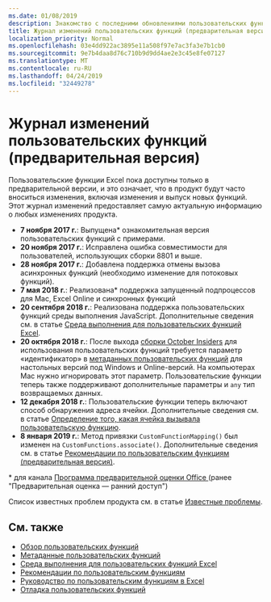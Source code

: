 ```yaml
---
ms.date: 01/08/2019
description: Знакомство с последними обновлениями пользовательских функций Excel.
title: Журнал изменений пользовательских функций (предварительная версия)
localization_priority: Normal
ms.openlocfilehash: 03e4dd922ac3895e11a508f97e7ac3fa3e7b1cb0
ms.sourcegitcommit: 9e7b4daa8d76c710b9d9dd4ae2e3c45e8fe07127
ms.translationtype: MT
ms.contentlocale: ru-RU
ms.lasthandoff: 04/24/2019
ms.locfileid: "32449278"
---
```

# <a name="custom-functions-changelog-preview"></a>Журнал изменений пользовательских функций (предварительная версия)

Пользовательские функции Excel пока доступны только в предварительной версии, и это означает, что в продукт будут часто вноситься изменения, включая изменения и выпуск новых функций. Этот журнал изменений предоставляет самую актуальную информацию о любых изменениях продукта.

- **7 ноября 2017 г.**: Выпущена* ознакомительная версия пользовательских функций с примерами.
- **20 ноября 2017 г.**: Исправлена ошибка совместимости для пользователей, использующих сборки 8801 и выше.
- **28 ноября 2017 г.**: Добавлена поддержка отмены вызова асинхронных функций (необходимо изменение для потоковых функций).
- **7 мая 2018 г.**: Реализована* поддержка запущенный подпроцессов для Mac, Excel Online и синхронных функций
- **20 сентября 2018 г.**: Реализована поддержка пользовательских функций среды выполнения JavaScript. Дополнительные сведения см. в статье [Среда выполнения для пользовательских функций Excel](custom-functions-runtime.md).
- **20 октября 2018 г.**: После выхода [cборки October Insiders](https://support.office.com/en-us/article/what-s-new-for-office-insiders-c152d1e2-96ff-4ce9-8c14-e74e13847a24) для использования пользовательских функций требуется параметр «идентификатор» в [метаданных пользовательских функций](custom-functions-json.md) для настольных версий под Windows и Online-версий. На компьютерах Mac нужно игнорировать этот параметр. Пользовательские функции теперь также поддерживают дополнительные параметры и `any` тип возвращаемых данных.
- **12 декабря 2018 г.**: Пользовательские функции теперь включают способ обнаружения адреса ячейки. Дополнительные сведения см. в статье [Определение того, какая ячейка вызывала пользовательскую функцию](custom-functions-overview.md#determine-which-cell-invoked-your-custom-function).
- **8 января 2019 г.**: Метод привязки `CustomFunctionMapping()` был изменен на `CustomFunctions.associate()`. Дополнительные сведения см. в статье [Рекомендации по пользовательским функциям (предварительная версия)](custom-functions-best-practices.md).

\* для канала [Программа предварительной оценки Office ](https://products.office.com/office-insider) (ранее "Предварительная оценка — ранний доступ")

Список известных проблем продукта см. в статье [Известные проблемы](custom-functions-overview.md#known-issues). 

## <a name="see-also"></a>См. также

* [Обзор пользовательских функций](custom-functions-overview.md)
* [Метаданные пользовательских функций](custom-functions-json.md)
* [Среда выполнения для пользовательских функций Excel](custom-functions-runtime.md)
* [Рекомендации по пользовательским функциям](custom-functions-best-practices.md)
* [Руководство по пользовательским функциям в Excel](../tutorials/excel-tutorial-create-custom-functions.md)
* [Отладка пользовательских функций](custom-functions-debugging.md)
